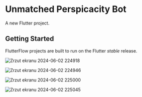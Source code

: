 # Unmatched Perspicacity Bot

A new Flutter project.

## Getting Started

FlutterFlow projects are built to run on the Flutter _stable_ release.

![Zrzut ekranu 2024-06-02 224918](https://github.com/DanielLasota/Binance-Unmatched-Perspicacity-Bot-Flutter-GUI/assets/127039319/f25f955e-b13b-4192-bcb7-576891f05b01)

![Zrzut ekranu 2024-06-02 224946](https://github.com/DanielLasota/Binance-Unmatched-Perspicacity-Bot-Flutter-GUI/assets/127039319/d4d6d225-f7ca-466a-a87c-0692982cc4d0)

![Zrzut ekranu 2024-06-02 225000](https://github.com/DanielLasota/Binance-Unmatched-Perspicacity-Bot-Flutter-GUI/assets/127039319/73866a62-6ab3-4607-9038-9b104e0e6e53)

![Zrzut ekranu 2024-06-02 225045](https://github.com/DanielLasota/Binance-Unmatched-Perspicacity-Bot-Flutter-GUI/assets/127039319/060d4c37-7de6-4bcf-9f60-b6dbd6fcea3c)
